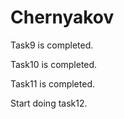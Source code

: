 # Chernyakov
Task9 is completed.


Task10 is completed.


Task11 is completed.


Start doing task12.
